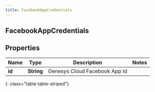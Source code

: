 ```yaml
---
title: FacebookAppCredentials
---
```

## FacebookAppCredentials


## Properties

| Name | Type | Description | Notes |
| ------------ | ------------- | ------------- | ------------- |
| **id** | <!----><!---->**String**<!----> | Genesys Cloud Facebook App Id |  |
{: class="table table-striped"}



